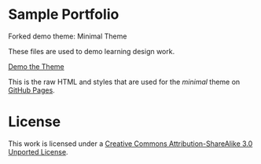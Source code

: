 # Sample Portfolio 

Forked demo theme: Minimal Theme

These files are used to demo learning design work. 

[Demo the Theme](http://orderedlist.github.com/minimal/)

This is the raw HTML and styles that are used for the *minimal* theme on [GitHub Pages](http://pages.github.com/).

# License

This work is licensed under a [Creative Commons Attribution-ShareAlike 3.0 Unported License](http://creativecommons.org/licenses/by-sa/3.0/).



